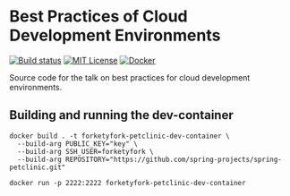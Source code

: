 # Best Practices of Cloud Development Environments

[![Build status](https://github.com/forketyfork/best-practices-cloud-development-environments/actions/workflows/build.yml/badge.svg)](https://github.com/forketyfork/best-practices-cloud-development-environments/actions/workflows/build.yml)
[![MIT License](https://img.shields.io/badge/license-MIT-blue.svg)](LICENSE)
[![Docker](https://img.shields.io/badge/language-Docker-blue.svg)](https://www.docker.com/)

Source code for the talk on best practices for cloud development environments.

## Building and running the dev-container

```shell
docker build . -t forketyfork-petclinic-dev-container \
  --build-arg PUBLIC_KEY="key" \
  --build-arg SSH_USER=forketyfork \
  --build-arg REPOSITORY="https://github.com/spring-projects/spring-petclinic.git"

docker run -p 2222:2222 forketyfork-petclinic-dev-container
```
